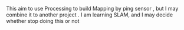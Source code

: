 This aim to use Processing to build Mapping by ping sensor , but I may combine it to another project . 
I am learning SLAM, and I may decide whether stop doing this or not
